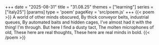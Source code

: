 +++
date = "2025-08-31"
title = "31.08.25"
themes = ["learning"]
series = ["italy25"]
[params]
  type = 'poem'
  pageKey = 'src/poem.js'
+++
{{< poem >}}
A world of other minds obscured,
By thick conveyor belts, industrial queues,
By automated baits and hidden cages,
I've almost had it with the thing! I'm through.
But here I find a dusty tact,
The molten microphones of old,
These here are real thoughts,
These here are real minds in bold.
{{< /poem >}}